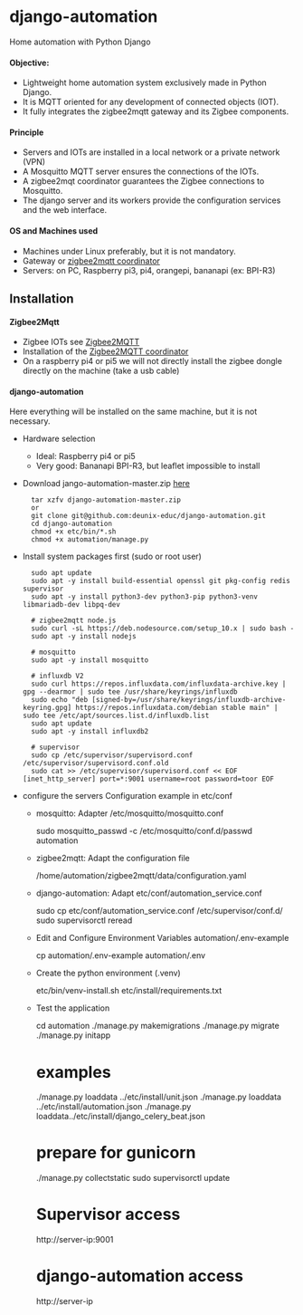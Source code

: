 # django-automation
Home automation with Python Django

#### Objective:
- Lightweight home automation system exclusively made in Python Django.
- It is MQTT oriented for any development of connected objects (IOT).
- It fully integrates the zigbee2mqtt gateway and its Zigbee components.

#### Principle
- Servers and IOTs are installed in a local network or a private network (VPN)
- A Mosquitto MQTT server ensures the connections of the IOTs.
- A zigbee2mqt coordinator guarantees the Zigbee connections to Mosquitto.
- The django server and its workers provide the configuration services and the web interface.

#### OS and Machines used
- Machines under Linux preferably, but it is not mandatory.
- Gateway or [zigbee2mqtt coordinator](https://www.zigbee2mqtt.io/guide/adapters/)
- Servers: on PC, Raspberry pi3, pi4, orangepi, bananapi (ex: BPI-R3)

## Installation
#### Zigbee2Mqtt
- Zigbee IOTs see [Zigbee2MQTT](https://www.zigbee2mqtt.io/)
- Installation of the [Zigbee2MQTT coordinator](https://www.zigbee2mqtt.io/guide/installation/)
- On a raspberry pi4 or pi5 we will not directly install the zigbee dongle directly on the machine (take a usb cable)

#### django-automation
Here everything will be installed on the same machine, but it is not necessary.

- Hardware selection

    - Ideal: Raspberry pi4 or pi5
    - Very good: Bananapi BPI-R3, but leaflet impossible to install
    
- Download jango-automation-master.zip [here](https://github.com/deunix-educ/django-automation)

        tar xzfv django-automation-master.zip
        or
        git clone git@github.com:deunix-educ/django-automation.git
        cd django-automation
        chmod +x etc/bin/*.sh
        chmod +x automation/manage.py

- Install system packages first (sudo or root user)

        sudo apt update
        sudo apt -y install build-essential openssl git pkg-config redis supervisor
        sudo apt -y install python3-dev python3-pip python3-venv libmariadb-dev libpq-dev

        # zigbee2mqtt node.js 
        sudo curl -sL https://deb.nodesource.com/setup_10.x | sudo bash - 
        sudo apt -y install nodejs 
        
        # mosquitto 
        sudo apt -y install mosquitto 
        
        # influxdb V2 
        sudo curl https://repos.influxdata.com/influxdata-archive.key | gpg --dearmor | sudo tee /usr/share/keyrings/influxdb 
        sudo echo "deb [signed-by=/usr/share/keyrings/influxdb-archive-keyring.gpg] https://repos.influxdata.com/debian stable main" | sudo tee /etc/apt/sources.list.d/influxdb.list 
        sudo apt update 
        sudo apt -y install influxdb2 
        
        # supervisor 
        sudo cp /etc/supervisor/supervisord.conf /etc/supervisor/supervisord.conf.old 
        sudo cat >> /etc/supervisor/supervisord.conf << EOF [inet_http_server] port=*:9001 username=root password=toor EOF 
        
- configure the servers Configuration example in etc/conf 
        
    - mosquitto: Adapter /etc/mosquitto/mosquitto.conf 

        sudo mosquitto_passwd -c /etc/mosquitto/conf.d/passwd automation 
        
    - zigbee2mqtt: Adapt the configuration file 

        /home/automation/zigbee2mqtt/data/configuration.yaml 
        
    - django-automation: Adapt etc/conf/automation_service.conf

        sudo cp etc/conf/automation_service.conf /etc/supervisor/conf.d/
        sudo supervisorctl reread

    - Edit and Configure Environment Variables automation/.env-example

        cp automation/.env-example automation/.env

    - Create the python environment (.venv)

        etc/bin/venv-install.sh etc/install/requirements.txt

    - Test the application

        cd automation
        ./manage.py makemigrations
        ./manage.py migrate
        ./manage.py initapp

        # examples
        ./manage.py loaddata ../etc/install/unit.json
        ./manage.py loaddata ../etc/install/automation.json
        ./manage.py loaddata../etc/install/django_celery_beat.json

        # prepare for gunicorn
        ./manage.py collectstatic
        sudo supervisorctl update

        # Supervisor access
        http://server-ip:9001

        # django-automation access
        http://server-ip
        